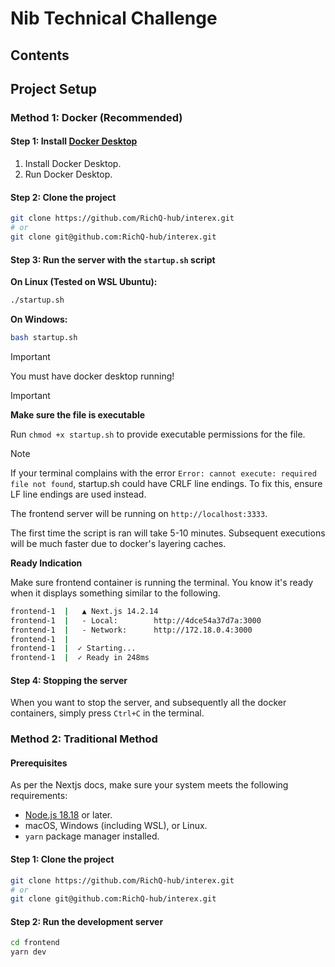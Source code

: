 # Nib Technical Challenge

## Contents



## Project Setup

### Method 1: Docker (Recommended)

#### Step 1: Install [Docker Desktop](https://www.docker.com/products/docker-desktop/)

1. Install Docker Desktop.
2. Run Docker Desktop.

#### Step 2: Clone the project

```bash
git clone https://github.com/RichQ-hub/interex.git
# or
git clone git@github.com:RichQ-hub/interex.git
```

#### Step 3: Run the server with the `startup.sh` script

**On Linux (Tested on WSL Ubuntu):**

```bash
./startup.sh
```

**On Windows:**
```bash
bash startup.sh
```

> [!IMPORTANT]
> You must have docker desktop running!

> [!IMPORTANT]
> **Make sure the file is executable**
>
> Run `chmod +x startup.sh` to provide executable permissions for the file.

> [!NOTE]
> If your terminal complains with the error `Error: cannot execute: required file not
> found`, startup.sh could have CRLF line endings. To fix this, ensure LF line endings are
> used instead.

The frontend server will be running on `http://localhost:3333`.

The first time the script is ran will take 5-10 minutes. Subsequent executions will be much
faster due to docker's layering caches.

**Ready Indication**

Make sure frontend container is running the terminal. You know it's ready when it displays something similar to the following.

```bash
frontend-1  |   ▲ Next.js 14.2.14
frontend-1  |   - Local:        http://4dce54a37d7a:3000
frontend-1  |   - Network:      http://172.18.0.4:3000
frontend-1  | 
frontend-1  |  ✓ Starting...
frontend-1  |  ✓ Ready in 248ms
```

#### Step 4: Stopping the server

When you want to stop the server, and subsequently all the docker containers, simply press
`Ctrl+C` in the terminal.

### Method 2: Traditional Method

#### Prerequisites

As per the Nextjs docs, make sure your system meets the following requirements:

- [Node.js 18.18](https://nodejs.org/en) or later.
- macOS, Windows (including WSL), or Linux.
- `yarn` package manager installed.

#### Step 1: Clone the project

```bash
git clone https://github.com/RichQ-hub/interex.git
# or
git clone git@github.com:RichQ-hub/interex.git
```

#### Step 2: Run the development server

```bash
cd frontend
yarn dev
```
